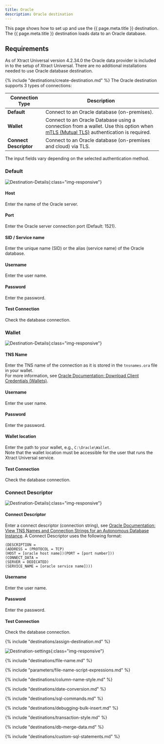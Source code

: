 ```yaml
---
title: Oracle
description: Oracle destination
---
```


This page shows how to set up and use the {{ page.meta.title }} destination. 
The {{ page.meta.title }} destination loads data to an Oracle database.


## Requirements

As of Xtract Universal version 4.2.34.0 the Oracle data provider is included in to the setup of Xtract Universal. 
There are no additional installations needed to use Oracle database destination.

{% include "destinations/create-destination.md" %}
The Oracle destination supports 3 types of connections:

| Connection Type | Description |
|----------------|--------------|
| **Default** | Connect to an Oracle database (on-premises). |
| **Wallet** | Connect to an Oracle Database using a connection from a wallet. Use this option when [mTLS (Mutual TLS)](https://docs.oracle.com/en/cloud/paas/autonomous-database/adbsa/connect-introduction.html#GUID-9A472E49-3B2B-4D9F-9DC2-D3E6E4454285) authentication is required. |
| **Connect Descriptor** | Connect to an Oracle database (on-premises and cloud) via TLS. |

The input fields vary depending on the selected authentication method.

### Default

![Destination-Details](../../assets/images/xu/documentation/destinations/oracle/destination-details_default.png){:class="img-responsive"}

#### Host
Enter the name of the Oracle server.

#### Port
Enter the Oracle server connection port (Default: 1521).

#### SID / Service name
Enter the unique name (SID) or the alias (service name) of the Oracle database.

#### Username
Enter the user name.

#### Password
Enter the password.

#### Test Connection
Check the database connection. 

### Wallet

![Destination-Details](../../assets/images/xu/documentation/destinations/oracle/destination-details_wallet.png){:class="img-responsive"}

#### TNS Name
Enter the TNS name of the connection as it is stored in the `tnsnames.ora` file in your wallet.<br>
For more information, see [Oracle Documentation: Download Client Credentials (Wallets)](https://docs.oracle.com/en-us/iaas/autonomous-database/doc/download-client-credentials.html).

#### Username
Enter the user name.

#### Password
Enter the password.

#### Wallet location
Enter the path to your wallet, e.g., `C:\Oracle\Wallet`. <br>
Note that the wallet location must be accessible for the user that runs the Xtract Universal service.<br>

#### Test Connection
Check the database connection. 

### Connect Descriptor

![Destination-Details](../../assets/images/xu/documentation/destinations/oracle/destination-details_connect-descriptor.png){:class="img-responsive"}

#### Connect Descriptor
Enter a connect descriptor (connection string), see [Oracle Documentation: View TNS Names and Connection Strings for an Autonomous Database Instance](https://docs.oracle.com/en/cloud/paas/autonomous-database/serverless/adbsb/connect-download-wallet.html#GUID-BE884A1B-034D-4CD6-9B71-83A4CCFDE9FB).
A Connect Descriptor uses the following format:

```
(DESCRIPTION =
(ADDRESS = (PROTOCOL = TCP)
(HOST = [oracle host name])(PORT = [port number]))
(CONNECT_DATA =
(SERVER = DEDICATED)
(SERVICE_NAME = [oracle service name])))
```

#### Username
Enter the user name.

#### Password
Enter the password.

#### Test Connection
Check the database connection. 


{% include "destinations/assign-destination.md" %}

![Destination-settings](../../assets/images/xu/documentation/destinations/oracle/destination-settings.png){:class="img-responsive"}

{% include "destinations/file-name.md" %}

{% include "parameters/file-name-script-expressions.md" %}

{% include "destinations/column-name-style.md" %}

{% include "destinations/date-conversion.md" %}

{% include "destinations/sql-commands.md" %}

{% include "destinations/debugging-bulk-insert.md" %}

{% include "destinations/transaction-style.md" %} 

{% include "destinations/db-merge-data.md" %} 

{% include "destinations/custom-sql-statements.md" %} 